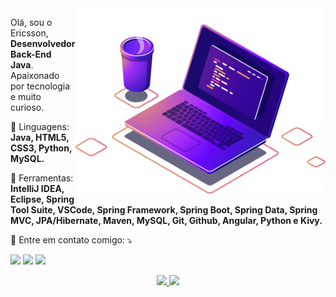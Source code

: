 <img src="./image/computer-illustration.png" min-width="400px" max-width="400px" width="400px" align="right" alt="Computador iuriCode">

<p align="left"> 
  Olá, sou o Ericsson, <strong>Desenvolvedor Back-End Java</strong>.<br>
  Apaixonado por tecnologia e muito curioso.
</p>

<p align="left">
  🦄 Linguagens: <strong>Java, HTML5, CSS3, Python, MySQL.</strong>
</p>

<p align="left">
  💼 Ferramentas: <strong>IntelliJ IDEA, Eclipse, Spring Tool Suite, VSCode, Spring Framework, Spring Boot, Spring Data, Spring MVC, JPA/Hibernate, Maven, MySQL, Git, Github, Angular, Python e Kivy.</strong>
</p>

<p align="left">
  💌 Entre em contato comigo: ⤵️
</p>

<p align="left">
  <a href="mailto:dasilva.ericsson@gmail.com" alt="Gmail">
  <img src="https://img.shields.io/badge/-Gmail-FF0000?style=flat-square&labelColor=FF0000&logo=gmail&logoColor=white&link=dasilva.ericsson@gmail.com" /></a>

  <a href="https://www.linkedin.com/in/ericsson-da-silva-java-developer" alt="Linkedin">
  <img src="https://img.shields.io/badge/-Linkedin-0e76a8?style=flat-square&logo=Linkedin&logoColor=white&link=https://www.linkedin.com/in/ericsson-da-silva-java-developer" /></a>

  <a href="https://wa.me/5551998268579" alt="WhatsApp">
  <img src="https://img.shields.io/badge/-WhatsApp-25d366?style=flat-square&labelColor=25d366&logo=whatsapp&logoColor=white&link=https://wa.me/5551998268579"/></a>
</p>  







<div align="center">
  <a href="https://github.com/EricssonDaSilva-code">
  <img height="130em" src="https://github-readme-stats.vercel.app/api?username=EricssonDaSilva-code&show_icons=true&theme=radical&include_all_commits=false&count_private=true"/>
  <img height="130em" src="https://github-readme-stats.vercel.app/api/top-langs/?username=EricssonDaSilva-code&layout=compact&langs_count=8&theme=radical"/>
